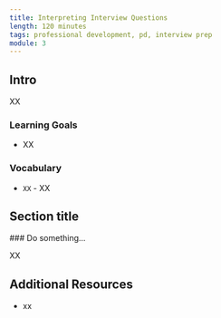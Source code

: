 ```yaml
---
title: Interpreting Interview Questions
length: 120 minutes
tags: professional development, pd, interview prep
module: 3
---
```


## Intro

XX

### Learning Goals

* XX

### Vocabulary

* `XX` - XX

## Section title

<section class="call-to-action">
### Do something...

XX
</section>

## Additional Resources

* xx
